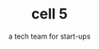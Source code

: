 ---
title: cell 5
subtitle: a tech team for start-ups
image: img/GettyImages-1017380290.jpgAPI-DISRUPTION-696x435.jpg
text: >
    We partner with [our clients](/clients) to blend [the teams](/people) for delivering start-ups and scale-ups.
footer: >
    **If you are not ready to engage with us yet and have questions or need more convincing, invite us to pitch to you. [Let us Pitch?](/contact)**
preludes:
  - heading: "People"
    moreLink: "/people"
    text: >
      We are currently [7 people](/people), in a distributed remote team, supported by an extensive freelance network.
      
      
      We have experience delivering start-up products from scratch, and supporting them through launches, pivots and scale-ups. 
      
      
      We blend teams with our clients, providing anywhere between one developer or an entire start-up technology team, including acting CTO.
    imageUrl: "/img/skate.jpg"

  - heading: "Clients"
    moreLink: "/clients"
    text: > 
      [Our clients](/clients) are small businesses with between 1-50 people. They are either bootstrapping, early-stage start-ups or trying to make strategic IT investment on a limited budget.
      

      They want to get to market rapidly and iteratively and are looking for an experienced, affordable start-up technology partner who can build or extend their product quickly and sustainably.
      
    imageUrl: "/img/long-term-value-2.jpg"

  - heading: "Values"
    moreLink: "/values"
    text: >
      We take [our values](/values) seriously. We can tell you stories about how our actions reflect our values, and what influenced us to form them. 
      
      
      They are most useful to help remind us when we go off track, and to help filter [the people](/people) and [the clients](/clients) we choose to work with.
       

    imageUrl: "/img/long-term-value-2.jpg"

  - heading: "Process"
    moreLink: "/process"
    text: >
      At a high level an engagement with us follows a simple 4 step process:

      1. Establish Fit & Agree Mission

      2. Blend a Team

      3. Execute

      4. Amplify
      
    imageUrl: "/img/long-term-value-2.jpg"
  - heading: "Tools & Techniques"
    moreLink: "/tools"
    text: >
      Being a remote-first, small I.T. consultancy means we have tried a lot of [tools](/tools) and are always trying to improve our [techniques](/tools).  
    imageUrl: "/img/long-term-value-2.jpg"  
---